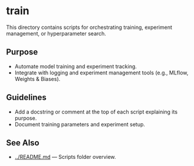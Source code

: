 # train

This directory contains scripts for orchestrating training, experiment management, or hyperparameter search.

## Purpose

- Automate model training and experiment tracking.
- Integrate with logging and experiment management tools (e.g., MLflow, Weights & Biases).

## Guidelines

- Add a docstring or comment at the top of each script explaining its purpose.
- Document training parameters and experiment setup.

## See Also

- [../README.md](../README.md) — Scripts folder overview.
